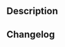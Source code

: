 <!-- Add a short description. -->
## Description

<!-- List your changes as a dot point list. -->
## Changelog

